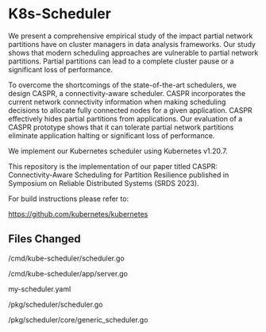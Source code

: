 # K8s-Scheduler

We present a comprehensive empirical study of the impact partial network partitions have on cluster managers in data analysis frameworks. Our study shows that modern scheduling approaches are vulnerable to partial network partitions. Partial partitions can lead to a complete cluster pause or a significant loss of performance. 


To overcome the shortcomings of the state-of-the-art schedulers, we design CASPR, a connectivity-aware scheduler. CASPR incorporates the current network connectivity information when making scheduling decisions to allocate fully connected nodes for a given application. CASPR effectively hides partial partitions from applications. Our evaluation of a CASPR prototype shows that it can tolerate partial network partitions eliminate application halting or significant loss of performance.

We implement our Kubernetes scheduler using Kubernetes v1.20.7.

This repository is the implementation of our paper titled CASPR: Connectivity-Aware Scheduling for
Partition Resilience published in Symposium on Reliable Distributed Systems (SRDS 2023). 

For build instructions please refer to: 

https://github.com/kubernetes/kubernetes


## Files Changed

/cmd/kube-scheduler/scheduler.go 

/cmd/kube-scheduler/app/server.go 

my-scheduler.yaml

/pkg/scheduler/scheduler.go 

/pkg/scheduler/core/generic_scheduler.go


